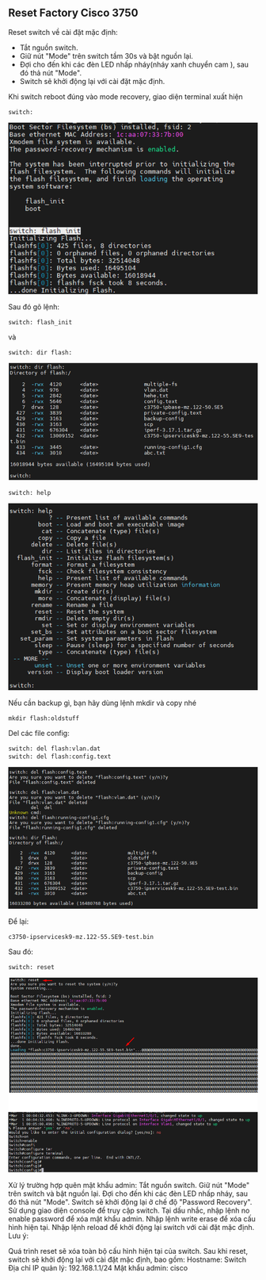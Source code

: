 ## Reset Factory Cisco 3750

  Reset switch về cài đặt mặc định:

  + Tắt nguồn switch.
  + Giữ nút "Mode" trên switch tầm 30s và bật nguồn lại.
  + Đợi cho đến khi các đèn LED nhấp nháy(nháy xanh chuyển cam ), sau đó thả nút "Mode".
  + Switch sẽ khởi động lại với cài đặt mặc định.

  Khi switch reboot đúng vào mode recovery, giao diện terminal xuất hiện 
    
    switch:

  <img src="Basicnetworkimages/40.png">

  Sau đó gõ lệnh:

    switch: flash_init

  và
 
    switch: dir flash:

  <img src="Basicnetworkimages/41.png">

    switch: help

  <img src="Basicnetworkimages/42.png">

  Nếu cần backup gì, bạn hãy dùng lệnh mkdir và copy nhé

    mkdir flash:oldstuff

  Del các file config:

    switch: del flash:vlan.dat
    switch: del flash:config.text

  <img src="Basicnetworkimages/43.png">

  Để lại:

    c3750-ipservicesk9-mz.122-55.SE9-test.bin

  Sau đó:

    switch: reset

  <img src="Basicnetworkimages/44.png">

Xử lý trường hợp quên mật khẩu admin:
Tắt nguồn switch.
Giữ nút "Mode" trên switch và bật nguồn lại.
Đợi cho đến khi các đèn LED nhấp nháy, sau đó thả nút "Mode".
Switch sẽ khởi động lại ở chế độ "Password Recovery".
Sử dụng giao diện console để truy cập switch.
Tại dấu nhắc, nhập lệnh no enable password để xóa mật khẩu admin.
Nhập lệnh write erase để xóa cấu hình hiện tại.
Nhập lệnh reload để khởi động lại switch với cài đặt mặc định.
Lưu ý:

Quá trình reset sẽ xóa toàn bộ cấu hình hiện tại của switch.
Sau khi reset, switch sẽ khởi động lại với cài đặt mặc định, bao gồm:
Hostname: Switch
Địa chỉ IP quản lý: 192.168.1.1/24
Mật khẩu admin: cisco